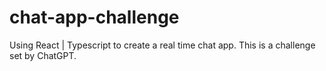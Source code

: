 # chat-app-challenge
Using React | Typescript to create a real time chat app. This is a challenge set by ChatGPT.
